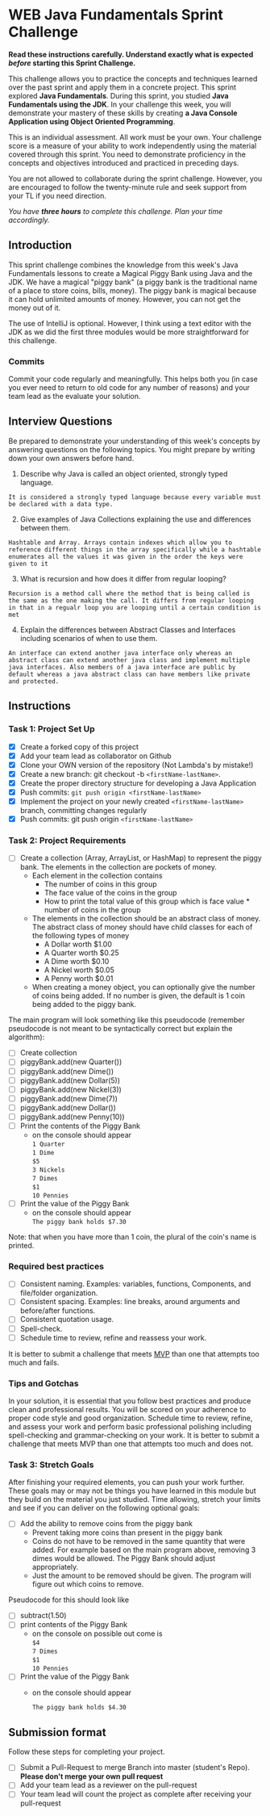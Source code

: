 # WEB Java Fundamentals Sprint Challenge

**Read these instructions carefully. Understand exactly what is expected _before_ starting this Sprint Challenge.**

This challenge allows you to practice the concepts and techniques learned over the past sprint and apply them in a concrete project. This sprint explored **Java Fundamentals**. During this sprint, you studied **Java Fundamentals using the JDK**. In your challenge this week, you will demonstrate your mastery of these skills by creating **a Java Console Application using Object Oriented Programming**.

This is an individual assessment. All work must be your own. Your challenge score is a measure of your ability to work independently using the material covered through this sprint. You need to demonstrate proficiency in the concepts and objectives introduced and practiced in preceding days.

You are not allowed to collaborate during the sprint challenge. However, you are encouraged to follow the twenty-minute rule and seek support from your TL if you need direction.

_You have **three hours** to complete this challenge. Plan your time accordingly._

## Introduction

This sprint challenge combines the knowledge from this week's Java Fundamentals lessons to create a Magical Piggy Bank using Java and the JDK. We have a magical "piggy bank" (a piggy bank is the traditional name of a place to store coins, bills, money). The piggy bank is magical because it can hold unlimited amounts of money. However, you can not get the money out of it.

The use of IntelliJ is optional. However, I think using a text editor with the JDK as we did the first three modules would be more straightforward for this challenge.

### Commits

Commit your code regularly and meaningfully. This helps both you (in case you ever need to return to old code for any number of reasons) and your team lead as the evaluate your solution.

## Interview Questions

Be prepared to demonstrate your understanding of this week's concepts by answering questions on the following topics. You might prepare by writing down your own answers before hand.

1. Describe why Java is called an object oriented, strongly typed language.

  `It is considered a strongly typed language because every variable must be declared with a data type.`

2. Give examples of Java Collections explaining the use and differences between them.

  `Hashtable and Array. Arrays contain indexes which allow you to reference different things in the array specifically while a hashtable enumerates all the values it was given in the order the keys were given to it`

3. What is recursion and how does it differ from regular looping?

  `Recursion is a method call where the method that is being called is the same as the one making the call. It differs from regular looping in that in a regualr loop you are looping until a certain condition is met`

4. Explain the differences between Abstract Classes and Interfaces including scenarios of when to use them.

  `An interface can extend another java interface only whereas an abstract class can extend another java class and implement multiple java interfaces. Also members of a java interface are public by default whereas a java abstract class can have members like private and protected.`

## Instructions

### Task 1: Project Set Up

- [x] Create a forked copy of this project
- [x] Add your team lead as collaborator on Github
- [x] Clone your OWN version of the repository (Not Lambda's by mistake!)
- [x] Create a new branch: git checkout -b `<firstName-lastName>`.
- [x] Create the proper directory structure for developing a Java Application
- [x] Push commits: `git push origin <firstName-lastName>`
- [x] Implement the project on your newly created `<firstName-lastName>` branch, committing changes regularly
- [x] Push commits: git push origin `<firstName-lastName>`

### Task 2: Project Requirements

- [ ] Create a collection (Array, ArrayList, or HashMap) to represent the piggy bank. The elements in the collection are pockets of money.
  - Each element in the collection contains
    - The number of coins in this group
    - The face value of the coins in the group
    - How to print the total value of this group which is face value * number of coins in the group
  - The elements in the collection should be an abstract class of money. The abstract class of money should have child classes for each of the following types of money
    - A Dollar worth $1.00
    - A Quarter worth $0.25
    - A Dime worth $0.10
    - A Nickel worth $0.05
    - A Penny worth $0.01
  - When creating a money object, you can optionally give the number of coins being added. If no number is given, the default is 1 coin being added to the piggy bank.  

The main program will look something like this pseudocode (remember pseudocode is not meant to be syntactically correct but explain the algorithm):

- [ ] Create collection
- [ ] piggyBank.add(new Quarter())
- [ ] piggyBank.add(new Dime())
- [ ] piggyBank.add(new Dollar(5))
- [ ] piggyBank.add(new Nickel(3))
- [ ] piggyBank.add(new Dime(7))
- [ ] piggyBank.add(new Dollar())
- [ ] piggyBank.add(new Penny(10))
- [ ] Print the contents of the Piggy Bank
  - on the console should appear  
    `1 Quarter`  
    `1 Dime`  
    `$5`  
    `3 Nickels`  
    `7 Dimes`  
    `$1`  
    `10 Pennies`  
- [ ] Print the value of the Piggy Bank
  - on the console should appear  
    `The piggy bank holds $7.30`  

Note: that when you have more than 1 coin, the plural of the coin's name is printed.

### Required best practices

- [ ] Consistent naming. Examples: variables, functions, Components, and file/folder organization.
- [ ] Consistent spacing. Examples: line breaks, around arguments and before/after functions.
- [ ] Consistent quotation usage.
- [ ] Spell-check.
- [ ] Schedule time to review, refine and reassess your work.

It is better to submit a challenge that meets [MVP](https://en.wikipedia.org/wiki/Minimum_viable_product) than one that attempts too much and fails.

### Tips and Gotchas

In your solution, it is essential that you follow best practices and produce clean and professional results. You will be scored on your adherence to proper code style and good organization. Schedule time to review, refine, and assess your work and perform basic professional polishing including spell-checking and grammar-checking on your work. It is better to submit a challenge that meets MVP than one that attempts too much and does not.

### Task 3: Stretch Goals

After finishing your required elements, you can push your work further. These goals may or may not be things you have learned in this module but they build on the material you just studied. Time allowing, stretch your limits and see if you can deliver on the following optional goals:

- [ ] Add the ability to remove coins from the piggy bank
  - Prevent taking more coins than present in the piggy bank
  - Coins do not have to be removed in the same quantity that were added. For example based on the main program above, removing 3 dimes would be allowed. The Piggy Bank should adjust appropriately.
  - Just the amount to be removed should be given. The program will figure out which coins to remove.

Pseudocode for this should look like

- [ ] subtract(1.50)
- [ ] print contents of the Piggy Bank
  - on the console on possible out come is  
    `$4`  
    `7 Dimes`  
    `$1`  
    `10 Pennies`  
- [ ] Print the value of the Piggy Bank
  - on the console should appear  

    `The piggy bank holds $4.30`

## Submission format

Follow these steps for completing your project.

- [ ] Submit a Pull-Request to merge <firstName-lastName> Branch into master (student's  Repo). **Please don't merge your own pull request**
- [ ] Add your team lead as a reviewer on the pull-request
- [ ] Your team lead will count the project as complete after receiving your pull-request
